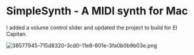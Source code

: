 # SimpleSynth - A MIDI synth for Mac

I added a volume control slider and updated the project to build for El Capitan.

![38577945-715d8320-3cd0-11e8-801e-3fa0b0b9b03e.png](https://user-images.githubusercontent.com/28652/38577945-715d8320-3cd0-11e8-801e-3fa0b0b9b03e.png)